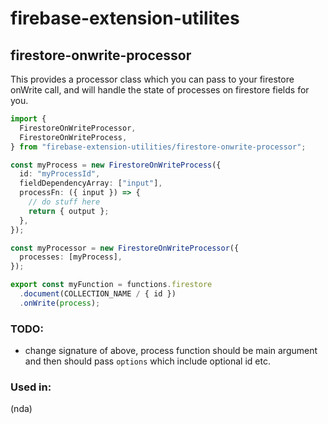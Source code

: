 # firebase-extension-utilites

## firestore-onwrite-processor

This provides a processor class which you can pass to your firestore onWrite call, and will handle the state of processes on firestore fields for you.

```typescript
import {
  FirestoreOnWriteProcessor,
  FirestoreOnWriteProcess,
} from "firebase-extension-utilities/firestore-onwrite-processor";

const myProcess = new FirestoreOnWriteProcess({
  id: "myProcessId",
  fieldDependencyArray: ["input"],
  processFn: ({ input }) => {
    // do stuff here
    return { output };
  },
});

const myProcessor = new FirestoreOnWriteProcessor({
  processes: [myProcess],
});

export const myFunction = functions.firestore
  .document(COLLECTION_NAME / { id })
  .onWrite(process);
```

### TODO:

- change signature of above, process function should be main argument and then should pass `options` which include optional id etc.

### Used in:

(nda)
